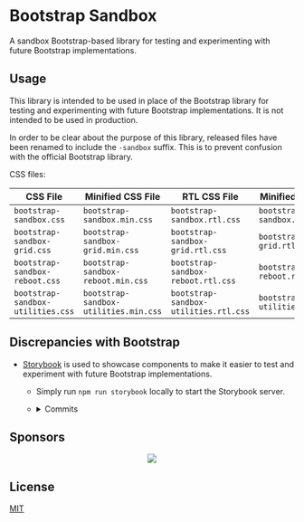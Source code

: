 # Bootstrap Sandbox

A sandbox Bootstrap-based library for testing and experimenting with future Bootstrap implementations.

## Usage

This library is intended to be used in place of the Bootstrap library for testing and experimenting with future Bootstrap implementations. It is not intended to be used in production.

In order to be clear about the purpose of this library, released files have been renamed to include the `-sandbox` suffix. This is to prevent confusion with the official Bootstrap library.

CSS files:

| CSS File | Minified CSS File | RTL CSS File | Minified RTL CSS File |
| --- | --- | --- | --- |
| `bootstrap-sandbox.css` | `bootstrap-sandbox.min.css` | `bootstrap-sandbox.rtl.css` | `bootstrap-sandbox.rtl.min.css` |
| `bootstrap-sandbox-grid.css` | `bootstrap-sandbox-grid.min.css` | `bootstrap-sandbox-grid.rtl.css` | `bootstrap-sandbox-grid.rtl.min.css` |
| `bootstrap-sandbox-reboot.css` | `bootstrap-sandbox-reboot.min.css` | `bootstrap-sandbox-reboot.rtl.css` | `bootstrap-sandbox-reboot.rtl.min.css` |
| `bootstrap-sandbox-utilities.css` | `bootstrap-sandbox-utilities.min.css` | `bootstrap-sandbox-utilities.rtl.css` | `bootstrap-sandbox-utilities.rtl.min.css` |

## Discrepancies with Bootstrap

- [Storybook](https://storybook.js.org/) is used to showcase components to make it easier to test and experiment with future Bootstrap implementations.
  - Simply run `npm run storybook` locally to start the Storybook server.
 
  - <details>
    <summary>Commits</summary>

    - https://github.com/julien-deramond/bootstrap-sandbox/commit/d7671eceb3efe2991c2afa198b1642a082004c8e
  </details>

## Sponsors

<p align="center">
  <a href="https://cdn.jsdelivr.net/gh/julien-deramond/static/sponsors.svg">
    <img src='https://cdn.jsdelivr.net/gh/julien-deramond/static/sponsors.svg'/>
  </a>
</p>

## License

[MIT](LICENSE)

